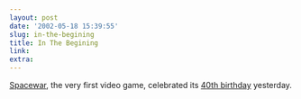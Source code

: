 ```yaml
---
layout: post
date: '2002-05-18 15:39:55'
slug: in-the-begining
title: In The Begining
link: 
extra: 
---
```


[Spacewar](http://www.enteract.com/~enf/lore/spacewar/spacewar.html), the very first video game, celebrated its [40th birthday](http://www.siliconvalley.com/mld/siliconvalley/business/columnists/3258798.htm) yesterday.
